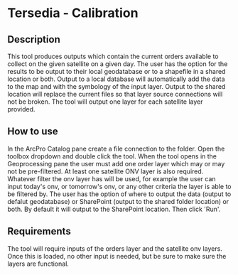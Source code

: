 # Tersedia - Calibration

## Description
This tool produces outputs which contain the current orders available to collect on the given satellite on a given day. The user has the option for the results to be output to their local geodatabase or to a shapefile in a shared location or both. Output to a local database will automatically add the data to the map and with the symbology of the input layer. Output to the shared location will replace
the current files so that layer source connections will not be broken. The tool will output one layer for each satellite layer provided.

## How to use
In the ArcPro Catalog pane create a file connection to the folder. Open the toolbox dropdown and double click the tool. When the tool opens in the Geoprocessing pane the user must add one order layer which may or may not be pre-filtered.
At least one satellite ONV layer is also required. Whatever filter the onv layer has will be used, for example the user can input today's onv, or tomorrow's onv, or any other criteria the layer is able to be filtered by.
The user has the option of where to output the data (output to defalut geodatabase) or SharePoint (output to the shared folder location) or both. By default it will output to the SharePoint location. Then click 'Run'.

## Requirements
The tool will require inputs of the orders layer and the satellite onv layers. Once this is loaded, no other input is needed, but be sure to make sure the layers are functional. 

